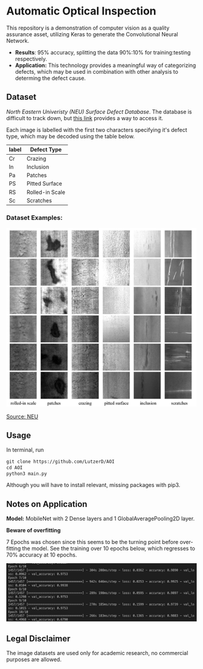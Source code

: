 # Automatic Optical Inspection

This repository is a demonstration of computer vision as a quality assurance asset, utilizing Keras to generate the Convolutional Neural Network.

- **Results**: 95% accuracy, splitting the data 90%:10% for training:testing respectively.
- **Application:** This technology provides a meaningful way of categorizing defects, which may be used in combination with other analysis to determing the defect cause. 

## Dataset

_North Eastern Univeristy (NEU) Surface Defect Database_. The database is difficult to track down, but [this link](https://github.com/abin24/Surface-Inspection-defect-detection-dataset) provides a way to access it.

Each image is labelled with the first two characters specifying it's defect type, which may be decoded using the table below.

| label | Defect Type |  
| --- | --- |  
| Cr | Crazing |
| In | Inclusion |
| Pa | Patches |
| PS | Pitted Surface |
| RS | Rolled-in Scale |
| Sc | Scratches |

### Dataset Examples: 

![](Dataset_Example.jpg)

[Source: NEU](http://faculty.neu.edu.cn/yunhyan/NEU_surface_defect_database.html)









## Usage

In terminal, run  

```
git clone https://github.com/LutzerD/AOI  
cd AOI
python3 main.py 
```  

Although you will have to install relevant, missing packages with pip3.

## Notes on Application

**Model:** MobileNet with 2 Dense layers and 1 GlobalAveragePooling2D layer.


__Beware of overfitting__

7 Epochs was chosen since this seems to be the turning point before over-fitting the model. See the training over 10 epochs below, which regresses to 70% accuracy at 10 epochs.

![](Assets/10_epochs.png)


## Legal Disclaimer

The image datasets are  used only for academic research, no commercial purposes are allowed.

